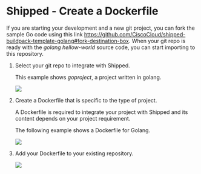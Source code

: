 # Shipped - Create a Dockerfile

If you are starting your development and a new git project, you can fork the sample Go code using this link <a href="https://github.com/CiscoCloud/shipped-buildpack-template-golang#fork-destination-box">https://github.com/CiscoCloud/shipped-buildpack-template-golang#fork-destination-box</a>. When your git repo is ready with the *golang hellow-world* source code, you can start importing to this repository. 

1. Select your git repo to integrate with Shipped. 

    This example shows *goproject*, a project written in golang. 

    ![](posts/files/shipped-import-projects/assets/1.PNG)

  

1. Create a Dockerfile that is specific to the type of project.

    A Dockerfile is required to integrate your project with Shipped and its content depends on your project requirement.

    The following example shows a Dockerfile for Golang.

    ![](posts/files/shipped-import-projects/assets/Dockerfile_example.PNG)


1. Add your Dockerfile to your existing repository.

    ![](posts/files/shipped-import-projects/assets/3.PNG)

